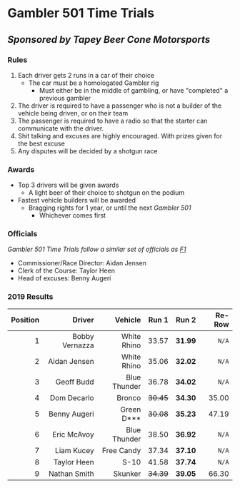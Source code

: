 # Gambler 501 Time Trials

## *Sponsored by Tapey Beer Cone Motorsports*

### Rules

1. Each driver gets 2 runs in a car of their choice
    * The car must be a homologated Gambler rig
      * Must either be in the middle of gambling, or have "completed" a previous gambler
2. The driver is required to have a passenger who is not a builder of the vehicle being driven, or on their team
3. The passenger is required to have a radio so that the starter can communicate with the driver.
4. Shit talking and excuses are highly encouraged. With prizes given for the best excuse
5. Any disputes will be decided by a shotgun race

### Awards

* Top 3 drivers will be given awards
  * A light beer of their choice to shotgun on the podium 
* Fastest vehicle builders will be awarded
  * Bragging rights for 1 year, or until the next *Gambler 501*
    * Whichever comes first

### Officials

*Gambler 501 Time Trials follow a similar set of officials as [F1](https://www.formula1.com/en/championship/inside-f1/rules-regs/Officials.html)* 

* Commissioner/Race Director: Aidan Jensen
* Clerk of the Course: Taylor Heen
* Head of excuses: Benny Augeri

### 2019 Results


| Position | Driver         | Vehicle       | Run 1     | Run 2     | Re-Row |
| --------:| --------------:| -------------:| ---------:| ---------:| ------:|
|     1    | Bobby Vernazza | White Rhino   | 33.57     | **31.99** | `N/A`  |
|     2    | Aidan Jensen   | White Rhino   | 35.06     | **32.02** | `N/A`  |
|     3    | Geoff Budd     | Blue Thunder  | 36.78     | **34.02** | `N/A`  |
|     4    | Dom Decarlo    | Bronco        | ~~30.45~~ | **34.30** | 35.00  |
|     5    | Benny Augeri   | Green D***    | ~~30.08~~ | **35.23** | 47.19  |
|     6    | Eric McAvoy    | Blue Thunder  | 38.50     | **36.92** | `N/A`  |
|     7    | Liam Kucey     | Free Candy    | 37.34     | **37.10** | `N/A`  |
|     8    | Taylor Heen    | S-10          | 41.58     | **37.74** | `N/A`  |
|     9    | Nathan Smith   | Skunker       | ~~34.39~~ | **39.05** | 66.30  |
